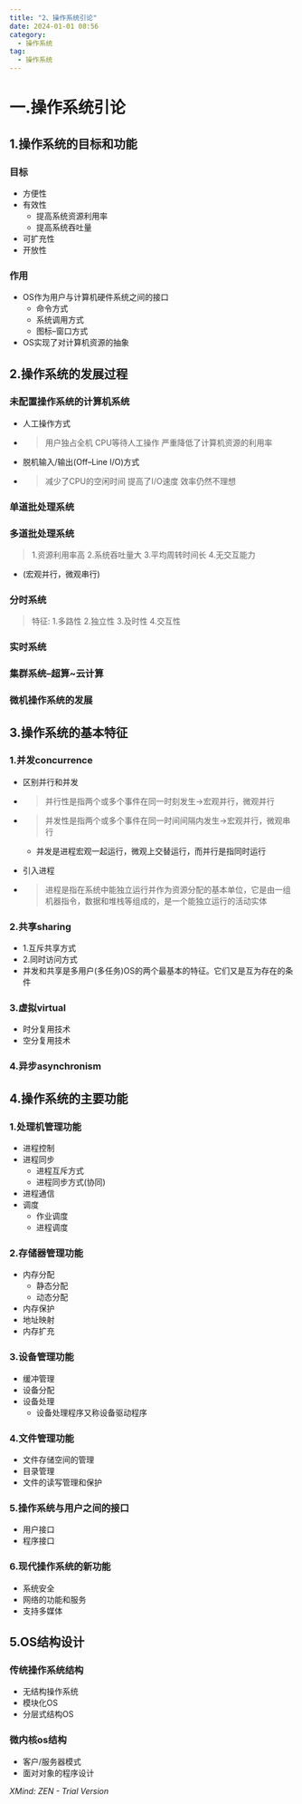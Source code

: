 ```yaml
---
title: "2、操作系统引论"
date: 2024-01-01 08:56
category:
  - 操作系统
tag:
  - 操作系统
---
```



# 一.操作系统引论
## 1.操作系统的目标和功能
### 目标
* 方便性
* 有效性
    * 提高系统资源利用率
    * 提高系统吞吐量
* 可扩充性
* 开放性
### 作用
* OS作为用户与计算机硬件系统之间的接口
    * 命令方式
    * 系统调用方式
    * 图标–窗口方式
* OS实现了对计算机资源的抽象
## 2.操作系统的发展过程
### 未配置操作系统的计算机系统
* 人工操作方式
* > 用户独占全机 CPU等待人工操作 严重降低了计算机资源的利用率

* 脱机输入/输出(Off–Line I/O)方式
* > 减少了CPU的空闲时间 提高了I/O速度 效率仍然不理想

### 单道批处理系统
### 多道批处理系统
> 1.资源利用率高
> 2.系统吞吐量大
> 3.平均周转时间长
> 4.无交互能力

* (宏观并行，微观串行)
### 分时系统
> 特征:
> 1.多路性
> 2.独立性
> 3.及时性
> 4.交互性

### 实时系统
### 集群系统–超算~云计算
### 微机操作系统的发展
## 3.操作系统的基本特征
### 1.并发concurrence
* 区别并行和并发
* > 并行性是指两个或多个事件在同一时刻发生→宏观并行，微观并行
* > 并发性是指两个或多个事件在同一时间间隔内发生→宏观并行，微观串行

    * 并发是进程宏观一起运行，微观上交替运行，而并行是指同时运行
* 引入进程
* > 进程是指在系统中能独立运行并作为资源分配的基本单位，它是由一组机器指令，数据和堆栈等组成的，是一个能独立运行的活动实体

### 2.共享sharing
* 1.互斥共享方式
* 2.同时访问方式
* 并发和共享是多用户(多任务)OS的两个最基本的特征。它们又是互为存在的条件
### 3.虚拟virtual
* 时分复用技术
* 空分复用技术
### 4.异步asynchronism
## 4.操作系统的主要功能
### 1.处理机管理功能
* 进程控制
* 进程同步
    * 进程互斥方式
    * 进程同步方式(协同)
* 进程通信
* 调度
    * 作业调度
    * 进程调度
### 2.存储器管理功能
* 内存分配
    * 静态分配
    * 动态分配
* 内存保护
* 地址映射
* 内存扩充
### 3.设备管理功能
* 缓冲管理
* 设备分配
* 设备处理
    * 设备处理程序又称设备驱动程序
### 4.文件管理功能
* 文件存储空间的管理
* 目录管理
* 文件的读写管理和保护
### 5.操作系统与用户之间的接口
* 用户接口
* 程序接口
### 6.现代操作系统的新功能
* 系统安全
* 网络的功能和服务
* 支持多媒体
## 5.OS结构设计
### 传统操作系统结构
* 无结构操作系统
* 模块化OS
* 分层式结构OS
### 微内核os结构
* 客户/服务器模式
* 面对对象的程序设计

*XMind: ZEN - Trial Version*